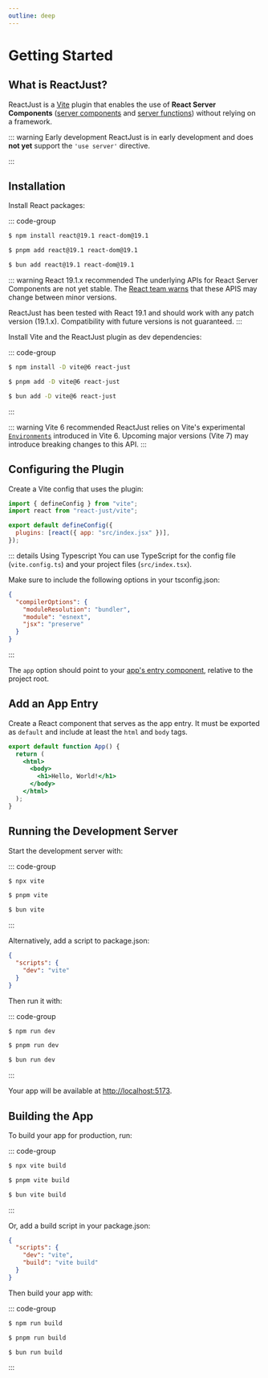 ```yaml
---
outline: deep
---
```


# Getting Started

## What is ReactJust?

ReactJust is a [Vite](https://vite.dev/) plugin that enables the use of **React Server Components** ([server components](https://react.dev/reference/rsc/server-components) and [server functions](https://react.dev/reference/rsc/server-functions)) without relying on a framework.

::: warning Early development
ReactJust is in early development and does **not yet** support the `'use server'` directive.

:::

## Installation

Install React packages:

::: code-group

```bash [npm]
$ npm install react@19.1 react-dom@19.1
```

```bash [pnpm]
$ pnpm add react@19.1 react-dom@19.1
```

```bash [Bun]
$ bun add react@19.1 react-dom@19.1
```

::: warning React 19.1.x recommended
The underlying APIs for React Server Components are not yet stable. The [React team warns](https://react.dev/reference/rsc/server-components) that these APIS may change between minor versions.

ReactJust has been tested with React 19.1 and should work with any patch version (19.1.x). Compatibility with future versions is not guaranteed.
:::

Install Vite and the ReactJust plugin as dev dependencies:

::: code-group

```bash [npm]
$ npm install -D vite@6 react-just
```

```bash [pnpm]
$ pnpm add -D vite@6 react-just
```

```bash [Bun]
$ bun add -D vite@6 react-just
```

:::

::: warning Vite 6 recommended
ReactJust relies on Vite's experimental [`Environments`](https://vite.dev/guide/api-environment.html) introduced in Vite 6. Upcoming major versions (Vite 7) may introduce breaking changes to this API.
:::

## Configuring the Plugin

Create a Vite config that uses the plugin:

```js [vite.config.js]
import { defineConfig } from "vite";
import react from "react-just/vite";

export default defineConfig({
  plugins: [react({ app: "src/index.jsx" })],
});
```

::: details Using Typescript
You can use TypeScript for the config file (`vite.config.ts`) and your project files (`src/index.tsx`).

Make sure to include the following options in your tsconfig.json:

```json [tsconfig.json]
{
  "compilerOptions": {
    "moduleResolution": "bundler",
    "module": "esnext",
    "jsx": "preserve"
  }
}
```

:::

The `app` option should point to your [app's entry component](#app-s-entry-component), relative to the project root.

## Add an App Entry

Create a React component that serves as the app entry. It must be exported as `default` and include at least the `html` and `body` tags.

```jsx [src/index.jsx] {1,3,4,6,7}
export default function App() {
  return (
    <html>
      <body>
        <h1>Hello, World!</h1>
      </body>
    </html>
  );
}
```

## Running the Development Server

Start the development server with:

::: code-group

```bash [npm]
$ npx vite
```

```bash [pnpm]
$ pnpm vite
```

```bash [Bun]
$ bun vite
```

:::

Alternatively, add a script to package.json:

```json [package.json] {3,}
{
  "scripts": {
    "dev": "vite"
  }
}
```

Then run it with:

::: code-group

```bash [npm]
$ npm run dev
```

```bash [pnpm]
$ pnpm run dev
```

```bash [Bun]
$ bun run dev
```

:::

Your app will be available at [http://localhost:5173](http://localhost:5173).

## Building the App

To build your app for production, run:

::: code-group

```bash [npm]
$ npx vite build
```

```bash [pnpm]
$ pnpm vite build
```

```bash [Bun]
$ bun vite build
```

:::

Or, add a build script in your package.json:

```json [package.json] {4}
{
  "scripts": {
    "dev": "vite",
    "build": "vite build"
  }
}
```

Then build your app with:

::: code-group

```bash [npm]
$ npm run build
```

```bash [pnpm]
$ pnpm run build
```

```bash [Bun]
$ bun run build
```

:::
